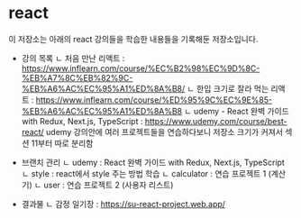 # react
이 저장소는 아래의 react 강의들을 학습한 내용들을 기록해둔 저장소입니다.

- 강의 목록
  ㄴ 처음 만난 리액트 : https://www.inflearn.com/course/%EC%B2%98%EC%9D%8C-%EB%A7%8C%EB%82%9C-%EB%A6%AC%EC%95%A1%ED%8A%B8/
  ㄴ 한입 크기로 잘라 먹는 리액트 : https://www.inflearn.com/course/%ED%95%9C%EC%9E%85-%EB%A6%AC%EC%95%A1%ED%8A%B8
  ㄴ udemy - React 완벽 가이드 with Redux, Next.js, TypeScript : https://www.udemy.com/course/best-react/
    udemy 강의안에 여러 프로젝트들을 연습하다보니 저장소 크기가 커져서 섹션 11부터 따로 분리함

- 브랜치 관리
  ㄴ udemy : React 완벽 가이드 with Redux, Next.js, TypeScript
    ㄴ style : react에서 style 주는 방법 학습
    ㄴ calculator : 연습 프로젝트 1 (계산기)
    ㄴ user : 연습 프로젝트 2 (사용자 리스트)

- 결과물
 ㄴ 감정 일기장 : https://su-react-project.web.app/
